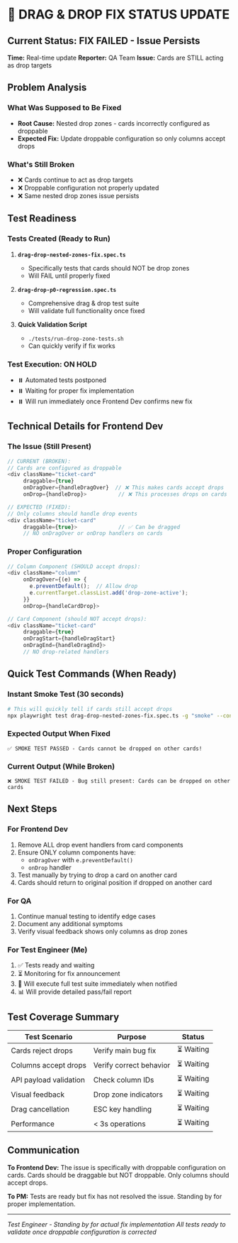 # 🔴 DRAG & DROP FIX STATUS UPDATE

## Current Status: FIX FAILED - Issue Persists

**Time:** Real-time update
**Reporter:** QA Team
**Issue:** Cards are STILL acting as drop targets

## Problem Analysis

### What Was Supposed to Be Fixed

- **Root Cause:** Nested drop zones - cards incorrectly configured as droppable
- **Expected Fix:** Update droppable configuration so only columns accept drops

### What's Still Broken

- ❌ Cards continue to act as drop targets
- ❌ Droppable configuration not properly updated
- ❌ Same nested drop zones issue persists

## Test Readiness

### Tests Created (Ready to Run)

1. **`drag-drop-nested-zones-fix.spec.ts`**
   - Specifically tests that cards should NOT be drop zones
   - Will FAIL until properly fixed

2. **`drag-drop-p0-regression.spec.ts`**
   - Comprehensive drag & drop test suite
   - Will validate full functionality once fixed

3. **Quick Validation Script**
   - `./tests/run-drop-zone-tests.sh`
   - Can quickly verify if fix works

### Test Execution: ON HOLD

- ⏸️ Automated tests postponed
- ⏸️ Waiting for proper fix implementation
- ⏸️ Will run immediately once Frontend Dev confirms new fix

## Technical Details for Frontend Dev

### The Issue (Still Present)

```javascript
// CURRENT (BROKEN):
// Cards are configured as droppable
<div className="ticket-card"
     draggable={true}
     onDragOver={handleDragOver}  // ❌ This makes cards accept drops
     onDrop={handleDrop}>          // ❌ This processes drops on cards

// EXPECTED (FIXED):
// Only columns should handle drop events
<div className="ticket-card"
     draggable={true}>             // ✅ Can be dragged
     // NO onDragOver or onDrop handlers on cards
```

### Proper Configuration

```javascript
// Column Component (SHOULD accept drops):
<div className="column"
     onDragOver={(e) => {
       e.preventDefault();  // Allow drop
       e.currentTarget.classList.add('drop-zone-active');
     }}
     onDrop={handleCardDrop}>

// Card Component (should NOT accept drops):
<div className="ticket-card"
     draggable={true}
     onDragStart={handleDragStart}
     onDragEnd={handleDragEnd}>
     // NO drop-related handlers
```

## Quick Test Commands (When Ready)

### Instant Smoke Test (30 seconds)

```bash
# This will quickly tell if cards still accept drops
npx playwright test drag-drop-nested-zones-fix.spec.ts -g "smoke" --config=playwright-no-server.config.ts
```

### Expected Output When Fixed

```
✅ SMOKE TEST PASSED - Cards cannot be dropped on other cards!
```

### Current Output (While Broken)

```
❌ SMOKE TEST FAILED - Bug still present: Cards can be dropped on other cards
```

## Next Steps

### For Frontend Dev

1. Remove ALL drop event handlers from card components
2. Ensure ONLY column components have:
   - `onDragOver` with `e.preventDefault()`
   - `onDrop` handler
3. Test manually by trying to drop a card on another card
4. Cards should return to original position if dropped on another card

### For QA

1. Continue manual testing to identify edge cases
2. Document any additional symptoms
3. Verify visual feedback shows only columns as drop zones

### For Test Engineer (Me)

1. ✅ Tests ready and waiting
2. ⏳ Monitoring for fix announcement
3. 🎯 Will execute full test suite immediately when notified
4. 📊 Will provide detailed pass/fail report

## Test Coverage Summary

| Test Scenario | Purpose | Status |
|--------------|---------|--------|
| Cards reject drops | Verify main bug fix | ⏳ Waiting |
| Columns accept drops | Verify correct behavior | ⏳ Waiting |
| API payload validation | Check column IDs | ⏳ Waiting |
| Visual feedback | Drop zone indicators | ⏳ Waiting |
| Drag cancellation | ESC key handling | ⏳ Waiting |
| Performance | < 3s operations | ⏳ Waiting |

## Communication

**To Frontend Dev:** The issue is specifically with droppable configuration on cards. Cards should be draggable but NOT droppable. Only columns should accept drops.

**To PM:** Tests are ready but fix has not resolved the issue. Standing by for proper implementation.

---
*Test Engineer - Standing by for actual fix implementation*
*All tests ready to validate once droppable configuration is corrected*
